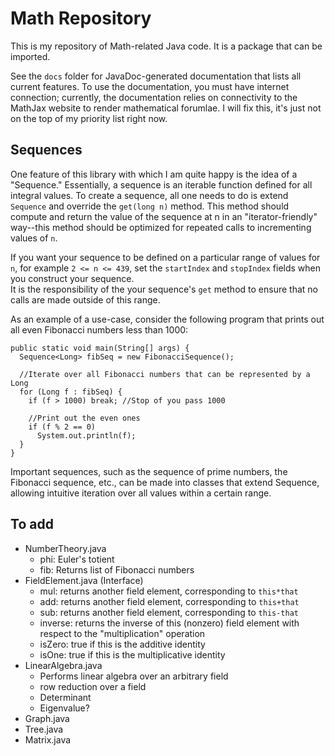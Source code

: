 Math Repository
===============

This is my repository of Math-related Java code.  It is a package that can be imported.

See the `docs` folder for JavaDoc-generated documentation that lists all current features.  To use the documentation, you must have internet connection; currently, the documentation relies on connectivity to the MathJax website to render mathematical forumlae.  I will fix this, it's just not on the top of my priority list right now.

Sequences
---------

One feature of this library with which I am quite happy is the idea of a "Sequence."  Essentially, a sequence is an iterable function defined for all integral values.
To create a sequence, all one needs to do is extend `Sequence` and override the `get(long n)` method.  This method should compute and return the value of the sequence at n
in an "iterator-friendly" way--this method should be optimized for repeated calls to incrementing values of `n`.

If you want your sequence to be defined on a particular range of values for `n`, for example `2 <= n <= 439`, set the `startIndex` and `stopIndex` fields when you construct your sequence.  
It is the responsibility of the your sequence's `get` method to ensure that no calls are made outside of this range.

As an example of a use-case, consider the following program that prints out all even Fibonacci numbers less than 1000:

```
public static void main(String[] args) {
  Sequence<Long> fibSeq = new FibonacciSequence();
  
  //Iterate over all Fibonacci numbers that can be represented by a Long
  for (Long f : fibSeq) {
    if (f > 1000) break; //Stop of you pass 1000
    
    //Print out the even ones
    if (f % 2 == 0) 
      System.out.println(f);
  }
}
```

Important sequences, such as the sequence of prime numbers, the Fibonacci sequence, etc., can be made into classes that extend Sequence, allowing intuitive iteration over all values within a certain range.

To add
------

  -  NumberTheory.java
      - phi: Euler's totient
      - fib: Returns list of Fibonacci numbers
  -  FieldElement.java (Interface)
      - mul: returns another field element, corresponding to `this*that`
      - add: returns another field element, corresponding to `this+that`
      - sub: returns another field element, corresponding to `this-that`
      - inverse: returns the inverse of this (nonzero) field element with respect to the "multiplication" operation
      - isZero: true if this is the additive identity
      - isOne: true if this is the multiplicative identity
  -  LinearAlgebra.java 
      - Performs linear algebra over an arbitrary field
      - row reduction over a field
      - Determinant
      - Eigenvalue?
  -  Graph.java
  -  Tree.java
  -  Matrix.java
